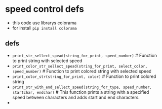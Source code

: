 # speed control defs
- this code use librarys colorama
- for install
`pip install colorama`
## defs
   - `print_str_sellect_spead(string_for_print, speed_number)` # Function to print string with selected speed
   - `print_color_str_sellect_spead(string_for_print, select_color, speed_number)` # Function to print colored string with selected speed
   - `print_color_str(string_for_print, color)` # Function to print colored string
   - `print_str_with_end_sellect_speed(string_for_type, speed_number, startchar, endchar)` # This function prints a string with a specified speed between characters and adds start and end characters.
   - 
